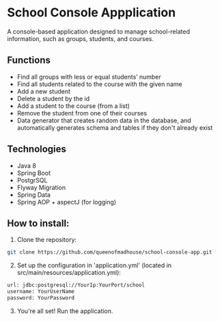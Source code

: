 # School Console Appplication
  A console-based application designed to manage school-related information, such as groups, students, and courses.
## Functions

- Find all groups with less or equal students’ number
- Find all students related to the course with the given name
- Add a new student
- Delete a student by the id
- Add a student to the course (from a list)
- Remove the student from one of their courses
- Data generator that creates random data in the database, and automatically generates schema and tables if they don't already exist

## Technologies

- Java 8
- Spring Boot
- PostgrSQL
- Flyway Migration
- Spring Data
- Spring AOP + aspectJ (for logging)

## How to install:

  1) Clone the repository:
  
  ```bash
  git clone https://github.com/queenofmadhouse/school-console-app.git
  ```
  2) Set up the configuration in 'application.yml' (located in src/main/resources/application.yml):
  
  ```bash
  url: jdbc:postgresql://YourIp:YourPort/school
  username: YourUserName
  password: YourPassword
  ```
  3) You're all set! Run the application.
